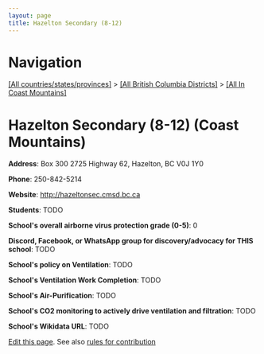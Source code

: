 ```yaml
---
layout: page
title: Hazelton Secondary (8-12)
---
```

# Navigation

[[All countries/states/provinces]](../../..) > [[All British Columbia Districts]](../..) > [[All In Coast Mountains]](..)

# Hazelton Secondary (8-12) (Coast Mountains)

**Address**: Box 300 2725 Highway 62, Hazelton, BC V0J 1Y0

**Phone**: 250-842-5214

**Website**: <http://hazeltonsec.cmsd.bc.ca>

**Students**: TODO

**School's overall airborne virus protection grade (0-5)**: 0

**Discord, Facebook, or WhatsApp group for discovery/advocacy for THIS school**: TODO

**School's policy on Ventilation**: TODO

**School's Ventilation Work Completion**: TODO

**School's Air-Purification**: TODO

**School's CO2 monitoring to actively drive ventilation and filtration**: TODO

**School's Wikidata URL**: TODO


[Edit this page](https://github.com/ventilate-schools/BC/edit/main/./Coast_Mountains/Hazelton_Secondary_(8-12).md). See also [rules for contribution](../../../contribution-rules/)
